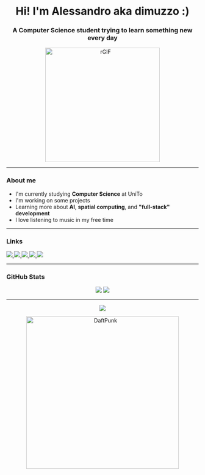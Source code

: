 <h1 align="center">Hi! I'm Alessandro aka dimuzzo :)</h1>
<h3 align="center">A Computer Science student trying to learn something new every day</h3>

<div align="center">
  <img src="https://media1.tenor.com/m/MMkyUgApgcAAAAAC/black-hole.gif" alt="rGIF" width="300"/>
</div>

---

### About me

- I'm currently studying **Computer Science** at UniTo  
- I'm working on some projects  
- Learning more about **AI**, **spatial computing**, and **"full-stack" development**
- I love listening to music in my free time

---

### Links

<p align="left">
  <a href="https://www.linkedin.com/in/alessandro-demo-b844a8301" target="_blank">
    <img src="https://img.shields.io/badge/LinkedIn-0077B5?style=flat&logo=linkedin&logoColor=white" />
  </a>
  <a href="https://t.me/dimuzzo" target="_blank">
    <img src="https://img.shields.io/badge/-Telegram-26A5E4?style=flat&logo=telegram&logoColor=white"/>
  </a>
  <a href="https://leetcode.com/dimuzzo/" target="_blank">
    <img src="https://img.shields.io/badge/LeetCode-FFA116?style=flat&logo=leetcode&logoColor=black" />
  </a>
  <a href="https://letterboxd.com/dimuzzo/" target="_blank">
    <img src="https://img.shields.io/badge/-Letterboxd-202830?style=flat&logo=letterboxd&logoColor=white"/>
  </a>
  <a href="mailto:your.email@example.com">
    <img src="https://img.shields.io/badge/Email-D14836?style=flat&logo=gmail&logoColor=white" />
  </a>
</p>

---

### GitHub Stats

<p align="center">
  <img src="https://github-readme-stats.vercel.app/api?username=dimuzzo&show_icons=true&theme=radical" />
  <img src="https://github-readme-stats.vercel.app/api/top-langs/?username=dimuzzo&layout=compact&theme=radical" />
</p>

---

<p align="center">
  <a href="https://youtu.be/TCd6PfxOy0Y?si=qZ4r4irbhi4v0-Pr" target="_blank">
    <img src="https://img.shields.io/badge/Veridis_Quo-202830?style=flat&logo=youtube&logoColor=red" />
  </a>
</p>

<div align="center">
  <img src="https://24.media.tumblr.com/13010d33870486068746a91927d46773/tumblr_mmr9wm1Cfo1qhcd6po1_r1_500.gif" alt="DaftPunk" width="400"/>
</div>
